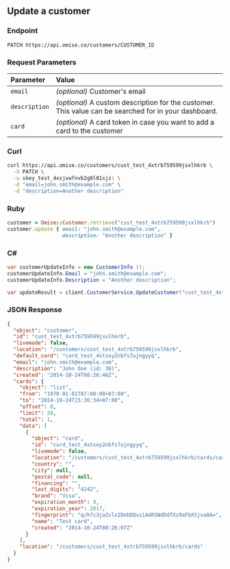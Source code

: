 ## Update a customer

### Endpoint

```
PATCH https://api.omise.co/customers/CUSTOMER_ID
```

### Request Parameters

| Parameter                | Value                                             |
|:-------------------------|:--------------------------------------------------|
| `email`                  | *(optional)* Customer's email                     |
| `description`            | *(optional)* A custom description for the customer. This value can be searched for in your dashboard. |
| `card`                   | *(optional)* A card token in case you want to add a card to the customer |

### Curl

```sh
curl https://api.omise.co/customers/cust_test_4xtrb759599jsxlhkrb \
  -X PATCH \
  -u skey_test_4xsjvwfnvb2g0l81sjz: \
  -d "email=john.smith@example.com" \
  -d "description=Another description"
```

### Ruby

```ruby
customer = Omise::Customer.retrieve("cust_test_4xtrb759599jsxlhkrb")
customer.update { email: "john.smith@example.com",
                  description: "Another description" }
```

### C&#35;

```c#
var customerUpdateInfo = new CustomerInfo ();
customerUpdateInfo.Email = "john.smith@example.com";
customerUpdateInfo.Description = "Another description";

var updateResult = client.CustomerService.UpdateCustomer("cust_test_4xtrb759599jsxlhkrb", customerUpdateInfo);
```

### JSON Response

```json
{
  "object": "customer",
  "id": "cust_test_4xtrb759599jsxlhkrb",
  "livemode": false,
  "location": "/customers/cust_test_4xtrb759599jsxlhkrb",
  "default_card": "card_test_4xtsoy2nbfs7ujngyyq",
  "email": "john.smith@example.com",
  "description": "John Doe (id: 30)",
  "created": "2014-10-24T08:26:46Z",
  "cards": {
    "object": "list",
    "from": "1970-01-01T07:00:00+07:00",
    "to": "2014-10-24T15:36:34+07:00",
    "offset": 0,
    "limit": 20,
    "total": 1,
    "data": [
      {
        "object": "card",
        "id": "card_test_4xtsoy2nbfs7ujngyyq",
        "livemode": false,
        "location": "/customers/cust_test_4xtrb759599jsxlhkrb/cards/card_test_4xtsoy2nbfs7ujngyyq",
        "country": "",
        "city": null,
        "postal_code": null,
        "financing": "",
        "last_digits": "4242",
        "brand": "Visa",
        "expiration_month": 9,
        "expiration_year": 2017,
        "fingerprint": "q/kfc3jaZvlxIDobDQvziA4RSNdDdfXz9aFbXSjva8A=",
        "name": "Test card",
        "created": "2014-10-24T08:26:07Z"
      }
    ],
    "location": "/customers/cust_test_4xtrb759599jsxlhkrb/cards"
  }
}
```
